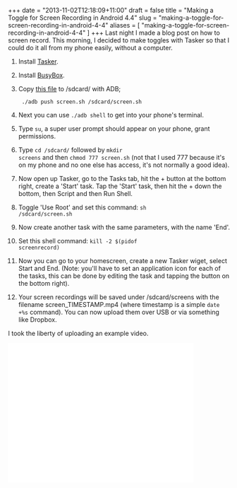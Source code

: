 +++
date = "2013-11-02T12:18:09+11:00"
draft = false
title = "Making a Toggle for Screen Recording in Android 4.4"
slug = "making-a-toggle-for-screen-recording-in-android-4-4"
aliases = [
	"making-a-toggle-for-screen-recording-in-android-4-4"
]
+++
Last night I made a blog post on how to screen record. This morning, I decided to make toggles with Tasker so that I could do it all from my phone easily, without a computer.  

1. Install [Tasker](https://play.google.com/store/apps/details?id=net.dinglisch.android.taskerm).  
2. Install [BusyBox](https://play.google.com/store/apps/details?id=stericson.busybox).  
3. Copy [this file](http://i.hugo.sx/UauN/download/screen.sh) to /sdcard/ with ADB;  

		./adb push screen.sh /sdcard/screen.sh
    
4. Next you can use <code>./adb shell</code> to get into your phone's terminal. 
5. Type <code>su</code>, a super user prompt should appear on your phone, grant permissions.
6. Type <code>cd /sdcard/</code> followed by <code>mkdir screens</code> and then <code>chmod 777 screen.sh</code> (not that I used 777 because it's on my phone and no one else has access, it's not normally a good idea).  

7. Now open up Tasker, go to the Tasks tab, hit the + button at the bottom right, create a 'Start' task. Tap the 'Start' task, then hit the + down the bottom, then Script and then Run Shell. 
8. Toggle 'Use Root' and set this command: <code>sh /sdcard/screen.sh</code>

9. Now create another task with the same parameters, with the name 'End'.
10. Set this shell command: <code>kill -2 $(pidof screenrecord)</code>

11. Now you can go to your homescreen, create a new Tasker wiget, select Start and End. (Note: you'll have to set an application icon for each of the tasks, this can be done by editing the task and tapping the button on the bottom right).  

12. Your screen recordings will be saved under /sdcard/screens with the filename screen_TIMESTAMP.mp4 (where timestamp is a simple <code>date +%s</code> command). You can now upload them over USB or via something like Dropbox.  

I took the liberty of uploading an example video.
<iframe width="420" height="315" src="//www.youtube.com/embed/abc-iEBWHHY" frameborder="0" allowfullscreen></iframe>

